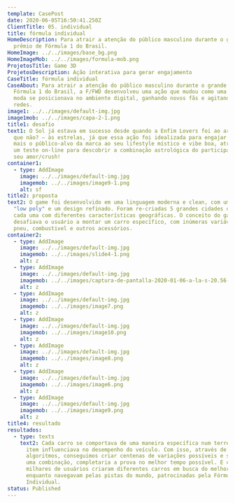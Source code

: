 ```yaml
---
template: CasePost
date: 2020-06-05T16:50:41.250Z
ClientTitle: 05. individual
title: fórmula individual
HomeDescription: Para atrair a atenção do público masculino durante o grande
  prêmio de Fórmula 1 do Brasil.
HomeImage: ../../images/base_bg.png
HomeImageMob: ../../images/formula-mob.png
ProjetosTitle: Game 3D
ProjetosDescription: Ação interativa para gerar engajamento
CaseTitle: fórmula individual
CaseAbout: Para atrair a atenção do público masculino durante o grande prêmio de
  Fórmula 1 do Brasil, a F/FWD desenvolveu uma ação que mudou como uma marca de
  moda se posicionava no ambiente digital, ganhando novos fãs e agitando as
  redes.
image1: ../../images/default-img.jpg
image1mob: ../../images/capa-2-1.png
title1: desafio
text1: O Sol já estava em sucesso desde quando a Enfim Lovers foi ao ar e – por
  que não? – às estrelas, já que essa ação foi idealizada para engajar ainda
  mais o público-alvo da marca ao seu lifestyle místico e vibe boa, através de
  um teste on-line para descobrir a combinação astrológica do participante e o
  seu amor/crush!
container1:
  - type: AddImage
    image: ../../images/default-img.jpg
    imagemob: ../../images/image9-1.png
    alt: sf
title2: proposta
text2: O game foi desenvolvido em uma linguagem moderna e clean, com um conceito
  "low poly" e um design refinado. Foram re-criadas 5 grandes cidades do mundo,
  cada uma com diferentes características geográficas. O conceito do game
  desafiava o usuário a montar um carro específico, com inúmeras variáveis como
  pneu, combustivel e outros acessórios.
container2:
  - type: AddImage
    image: ../../images/default-img.jpg
    imagemob: ../../images/slide4-1.png
    alt: z
  - type: AddImage
    image: ../../images/default-img.jpg
    imagemob: ../../images/captura-de-pantalla-2020-01-06-a-la-s-20.56-1.png
    alt: z
  - type: AddImage
    image: ../../images/default-img.jpg
    imagemob: ../../images/image7.png
    alt: z
  - type: AddImage
    image: ../../images/default-img.jpg
    imagemob: ../../images/image10.png
    alt: z
  - type: AddImage
    image: ../../images/default-img.jpg
    imagemob: ../../images/image8.png
    alt: z
  - type: AddImage
    image: ../../images/default-img.jpg
    imagemob: ../../images/image6.png
    alt: z
  - type: AddImage
    image: ../../images/default-img.jpg
    imagemob: ../../images/image9.png
    alt: z
title4: resultado
resultados:
  - type: texts
    text2: Cada carro se comportava de uma maneira específica num terreno, e cada
      item influenciava no desempenho do veículo. Com isso, através de
      algoritmos, conseguimos criar centenas de variações possíveis e somente
      uma combinação, completaria a prova no melhor tempo possível. E com isso
      milhares de usuários criaram diferentes carros em busca do melhor tempo,
      enquanto navegavam pelas pistas do mundo, patrocinadas pela Fórmula
      Individual.
status: Published
---
```

